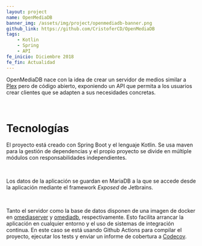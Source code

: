 ```yaml
---
layout: project
name: OpenMediaDB
banner_img: /assets/img/project/openmediadb-banner.png
github_link: https://github.com/CristoferCD/OpenMediaDB
tags:
    - Kotlin
    - Spring
    - API
fe_inicio: Diciembre 2018
fe_fin: Actualidad
---
```


OpenMediaDB nace con la idea de crear un servidor de medios similar a [Plex](https://www.plex.tv/) pero de código abierto, exponiendo un API que permita a los usuarios crear clientes que se adapten a sus necesidades concretas.

<br/>

<h1 class="title is-4">Tecnologías</h1>

El proyecto está creado con Spring Boot y el lenguaje Kotlin. Se usa maven para la gestión de dependencias y el propio proyecto se divide en múltiple módulos con responsabilidades independientes.

<br/>

Los datos de la aplicación se guardan en MariaDB a la que se accede desde la aplicación mediante el framework *Exposed* de Jetbrains.

<br/>

Tanto el servidor como la base de datos disponen de una imagen de docker en [omediaserver](https://hub.docker.com/r/cristofercd/omediaserver) y [omediadb](https://hub.docker.com/r/cristofercd/omediadb), respectivamente. Esto facilita arrancar la aplicación en cualquier entorno y el uso de sistemas de integración continua. En este caso se está usando Github Actions para compilar el proyecto, ejecutar los tests y enviar un informe de cobertura a [Codecov](https://codecov.io).
